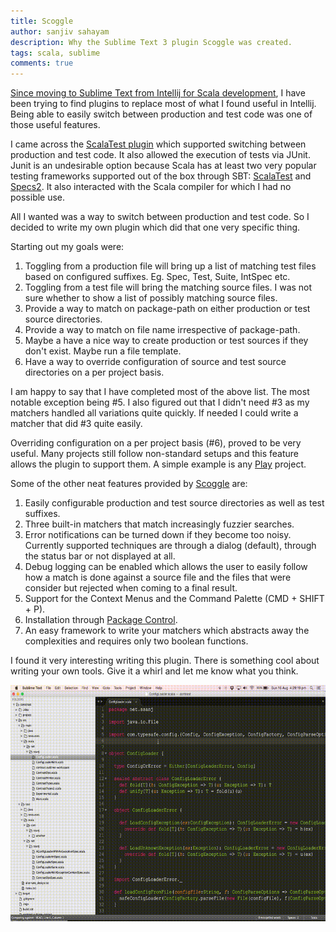 ```yaml
---
title: Scoggle
author: sanjiv sahayam
description: Why the Sublime Text 3 plugin Scoggle was created.
tags: scala, sublime
comments: true
---
```


[Since moving to Sublime Text from Intellij for Scala development](http://sanj.ink/posts/2015-07-15-using-sublime-for-scala-development.html), I have been trying to find plugins to replace most of what I found useful in Intellij. Being able to easily switch between production and test code was one of those useful features.

I came across the [ScalaTest plugin](https://packagecontrol.io/packages/ScalaTest) which supported switching between production and test code. It also allowed the execution of tests via JUnit. 
Junit is an undesirable option because Scala has at least two very popular testing frameworks supported out of the box through SBT: [ScalaTest](http://scalatest.org) and [Specs2](http://etorreborre.github.io/specs2). It also interacted with the Scala compiler for which I had no possible use.

All I wanted was a way to switch between production and test code. So I decided to write my own plugin which did that one very specific thing.

Starting out my goals were:

1. Toggling from a production file will bring up a list of matching test files based on configured suffixes. Eg. Spec, Test, Suite, IntSpec etc.
1. Toggling from a test file will bring the matching source files. I was not sure whether to show a list of possibly matching source files.
1. Provide a way to match on package-path on either production or test source directories.
1. Provide a way to match on file name irrespective of package-path.
1. Maybe a have a nice way to create production or test sources if they don't exist. Maybe run a file template.
1. Have a way to override configuration of source and test source directories on a per project basis.

I am happy to say that I have completed most of the above list. The most notable exception being #5. I also figured out that I didn't need #3 as my matchers handled all variations quite quickly. If needed I could write a matcher that did #3 quite easily.

Overriding configuration on a per project basis (#6), proved to be very useful. Many projects still follow non-standard setups and this feature allows the plugin to support them. A simple example is any [Play](https://www.playframework.com/documentation/2.0/Anatomy) project.

Some of the other neat features provided by [Scoggle](https://packagecontrol.io/packages/Scoggle) are:

1. Easily configurable production and test source directories as well as test suffixes.
1. Three built-in matchers that match increasingly fuzzier searches.
1. Error notifications can be turned down if they become too noisy. Currently supported techniques are through a dialog (default), through the status bar or not displayed at all.
1. Debug logging can be enabled which allows the user to easily follow how a match is done against a source file and the files that were consider but rejected when coming to a final result.
1. Support for the Context Menus and the Command Palette (CMD + SHIFT + P).
1. Installation through [Package Control](https://packagecontrol.io).
1. An easy framework to write your matchers which abstracts away the complexities and requires only two boolean functions.

I found it very interesting writing this plugin. There is something cool about writing your own tools. Give it a whirl and let me know what you think.

![Scoggle in action](/images/scoggle_sublime_text_plugin_prefix_suffix_matcher.mov.gif)